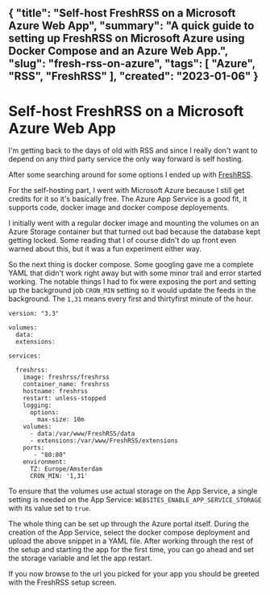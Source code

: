{
    "title": "Self-host FreshRSS on a Microsoft Azure Web App",
    "summary": "A quick guide to setting up FreshRSS on Microsoft Azure using Docker Compose and an Azure Web App.",
    "slug": "fresh-rss-on-azure",
    "tags": [
        "Azure",
        "RSS",
        "FreshRSS"
    ],
    "created": "2023-01-06"
}
---

# Self-host FreshRSS on a Microsoft Azure Web App

I'm getting back to the days of old with RSS and since I really don't want to depend on any third party service the only way forward is self hosting.

After some searching around for some options I ended up with [FreshRSS](https://www.freshrss.org/).

For the self-hosting part, I went with Microsoft Azure because I still get credits for it so it's basically free. The Azure App Service is a good fit, it supports code, docker image and docker compose deployements.

I initially went with a regular docker image and mounting the volumes on an Azure Storage container but that turned out bad because the database kept getting locked. Some reading that I of course didn't do up front even warned about this, but it was a fun experiment either way.

So the next thing is docker compose. Some googling gave me a complete YAML that didn't work right away but with some minor trail and error started working. The notable things I had to fix were exposing the port and setting up the background job `CRON_MIN` setting so it would update the feeds in the background. The `1,31` means every first and thirtyfirst minute of the hour.    

```
version: "3.3"

volumes:
  data:
  extensions:

services:

  freshrss:
    image: freshrss/freshrss
    container_name: freshrss
    hostname: freshrss
    restart: unless-stopped
    logging:
      options:
        max-size: 10m
    volumes:
      - data:/var/www/FreshRSS/data
      - extensions:/var/www/FreshRSS/extensions
    ports:
       - "80:80"
    environment:
      TZ: Europe/Amsterdam
      CRON_MIN: '1,31'
```

To ensure that the volumes use actual storage on the App Service, a single setting is needed on the App Service: `WEBSITES_ENABLE_APP_SERVICE_STORAGE` with its value set to `true`.

The whole thing can be set up through the Azure portal itself. During the creation of the App Service, select the docker compose deployment and upload the above snippet in a YAML file. After working through the rest of the setup and starting the app for the first time, you can go ahead and set the storage variable and let the app restart.

If you now browse to the url you picked for your app you should be greeted with the FreshRSS setup screen.
